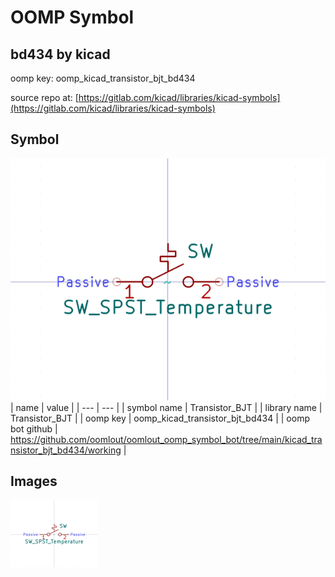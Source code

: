 # OOMP Symbol  
## bd434  by kicad  
  
oomp key: oomp_kicad_transistor_bjt_bd434  
  
source repo at: [https://gitlab.com/kicad/libraries/kicad-symbols](https://gitlab.com/kicad/libraries/kicad-symbols)  
## Symbol  
  
[![working.png](working_600.png)](working.png)  
| name | value | 
| --- | --- | 
| symbol name | Transistor_BJT | 
| library name | Transistor_BJT | 
| oomp key | oomp_kicad_transistor_bjt_bd434 | 
| oomp bot github | https://github.com/oomlout/oomlout_oomp_symbol_bot/tree/main/kicad_transistor_bjt_bd434/working | 
## Images  
  
[![working.png](working_140.png)](working.png)  
